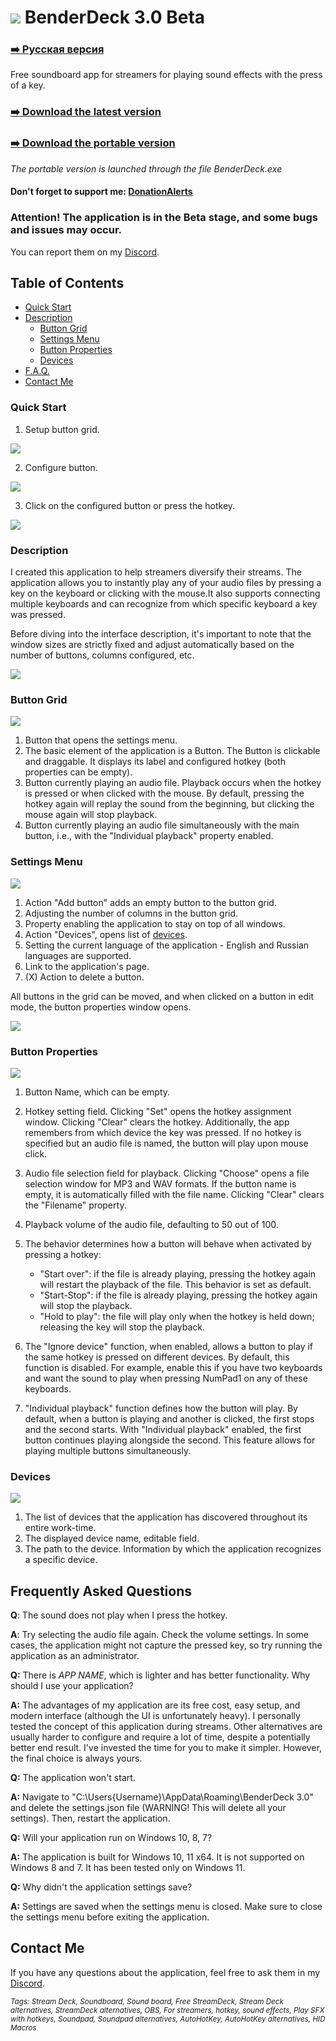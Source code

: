 # ![](/Screenshots/Square44x44Logo.altform-lightunplated_targetsize-32.png) BenderDeck 3.0 Beta

### [:arrow_right: Русская версия](https://github.com/PavlikBender/BenderDeck/blob/main/README_RU.md)
Free soundboard app for streamers for playing sound effects with the press of a key.
### [:arrow_right: Download the latest version](https://github.com/PavlikBender/BenderDeck/releases/download/v3.0.2/BenderDeck302.zip)
### [:arrow_right: Download the portable version](https://github.com/PavlikBender/BenderDeck/releases/download/v3.0.2/BenderDeck302Portable.zip)

*The portable version is launched through the file BenderDeck.exe*

#### Don't forget to support me: [DonationAlerts](https://www.donationalerts.com/r/pavlikbender) 

### **Attention!** The application is in the Beta stage, and some bugs and issues may occur.

You can report them on my [Discord](https://discord.com/invite/gaVrv6k).

## Table of Contents
- [Quick Start](#quick-start)
- [Description](#description)
  - [Button Grid](#button-grid)
  - [Settings Menu](#settings-menu)
  - [Button Properties](#button-properties)
  - [Devices](#devices)
- [F.A.Q.](#frequently-asked-questions)
- [Contact Me](#contact-me)

### Quick Start
1. Setup button grid.

![](/Screenshots/QS1En.gif)

2. Configure button.

![](/Screenshots/QS2En.gif)

3. Click on the configured button or press the hotkey.

![](/Screenshots/QS3.gif)

### Description

I created this application to help streamers diversify their streams. The application allows you to instantly play any of your audio files by pressing a key on the keyboard or clicking with the mouse.It also supports connecting multiple keyboards and can recognize from which specific keyboard a key was pressed.

Before diving into the interface description, it's important to note that the window sizes are strictly fixed and adjust automatically based on the number of buttons, columns configured, etc.

![](/Screenshots/Resizability.gif)

### Button Grid
![](/Screenshots/ButtonGrid.png)

1. Button that opens the settings menu.
2. The basic element of the application is a Button. The Button is clickable and draggable. It displays its label and configured hotkey (both properties can be empty).
3. Button currently playing an audio file. Playback occurs when the hotkey is pressed or when clicked with the mouse. By default, pressing the hotkey again will replay the sound from the beginning, but clicking the mouse again will stop playback.
5. Button currently playing an audio file simultaneously with the main button, i.e., with the "Individual playback" property enabled.

### Settings Menu
![](/Screenshots/MenuEn.png)

1. Action "Add button" adds an empty button to the button grid.
2. Adjusting the number of columns in the button grid.
3. Property enabling the application to stay on top of all windows.
4. Action "Devices", opens list of [devices](#devices).
5. Setting the current language of the application - English and Russian languages are supported.
6. Link to the application's page.
7. (X) Action to delete a button.

All buttons in the grid can be moved, and when clicked on a button in edit mode, the button properties window opens.

![](/Screenshots/Moving.gif)

### Button Properties
![](/Screenshots/ButtonEn.png)

1. Button Name, which can be empty.
2. Hotkey setting field. Clicking "Set" opens the hotkey assignment window. Clicking "Clear" clears the hotkey. Additionally, the app remembers from which device the key was pressed. If no hotkey is specified but an audio file is named, the button will play upon mouse click.
3. Audio file selection field for playback. Clicking "Choose" opens a file selection window for MP3 and WAV formats. If the button name is empty, it is automatically filled with the file name. Clicking "Clear" clears the "Filename" property.
4. Playback volume of the audio file, defaulting to 50 out of 100.
5. The behavior determines how a button will behave when activated by pressing a hotkey:
   - "Start over": if the file is already playing, pressing the hotkey again will restart the playback of the file. This behavior is set as default.
   - "Start-Stop": if the file is already playing, pressing the hotkey again will stop the playback.
   - "Hold to play": the file will play only when the hotkey is held down; releasing the key will stop the playback.

6. The "Ignore device" function, when enabled, allows a button to play if the same hotkey is pressed on different devices. By default, this function is disabled. For example, enable this if you have two keyboards and want the sound to play when pressing NumPad1 on any of these keyboards.
7. "Individual playback" function defines how the button will play. By default, when a button is playing and another is clicked, the first stops and the second starts. With "Individual playback" enabled, the first button continues playing alongside the second. This feature allows for playing multiple buttons simultaneously.

### Devices
![](/Screenshots/DevicesEn.png)

1. The list of devices that the application has discovered throughout its entire work-time.
2. The displayed device name, editable field.
3. The path to the device. Information by which the application recognizes a specific device.

## Frequently Asked Questions

**Q**: The sound does not play when I press the hotkey.

**A**: Try selecting the audio file again. Check the volume settings. In some cases, the application might not capture the pressed key, so try running the application as an administrator.

**Q:** There is *APP NAME*, which is lighter and has better functionality. Why should I use your application?

**A:** The advantages of my application are its free cost, easy setup, and modern interface (although the UI is unfortunately heavy). I personally tested the concept of this application during streams. Other alternatives are usually harder to configure and require a lot of time, despite a potentially better end result. I've invested the time for you to make it simpler. However, the final choice is always yours.

**Q:** The application won't start.

**A:** Navigate to "C:\Users\{Username}\AppData\Roaming\BenderDeck 3.0" and delete the settings.json file (WARNING! This will delete all your settings). Then, restart the application.

**Q:** Will your application run on Windows 10, 8, 7?

**A:** The application is built for Windows 10, 11 x64. It is not supported on Windows 8 and 7. It has been tested only on Windows 11.

**Q:** Why didn't the application settings save?

**A:** Settings are saved when the settings menu is closed. Make sure to close the settings menu before exiting the application.

## Contact Me
If you have any questions about the application, feel free to ask them in my [Discord](https://discord.com/invite/gaVrv6k).

<sub>*Tags: Stream Deck, Soundboard, Sound board, Free StreamDeck, Stream Deck alternatives, StreamDeck alternatives, OBS, For streamers, hotkey, sound effects, Play SFX with hotkeys, Soundpad, Soundpad alternatives, AutoHotKey, AutoHotKey alternatives, HID Macros*</sub>
